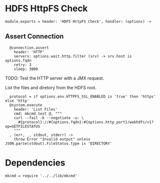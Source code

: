 
# HDFS HttpFS Check

    module.exports = header: 'HDFS HttpFS Check', handler: (options) ->

## Assert Connection

      @connection.assert
        header: 'HTTP'
        servers: options.wait.http.filter (srv) -> srv.host is options.fqdn
        retry: 3
        sleep: 3000

TODO: Test the HTTP server with a JMX request.

List the files and diretory from the HDFS root.

      protocol = if options.env.HTTPFS_SSL_ENABLED is 'true' then 'https' else 'http'
      @system.execute
        header: 'List Files'
        cmd: mkcmd.test @, """
        curl --fail -k --negotiate -u: \
          #{protocol}://#{options.fqdn}:#{options.http_port}/webhdfs/v1?op=GETFILESTATUS
        """
      , (err, _, stdout, stderr) ->
        throw Error "Invalid output" unless JSON.parse(stdout).FileStatus.type is 'DIRECTORY'

# Dependencies

    mkcmd = require '../../lib/mkcmd'
